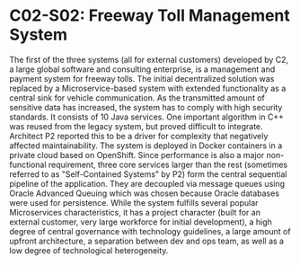 # C02-S02: Freeway Toll Management System

The first of the three systems (all for external customers) developed by C2, a large global software and consulting enterprise, is a management and payment system for freeway tolls. The initial decentralized solution was replaced by a Microservice-based system with extended functionality as a central sink for vehicle communication. As the transmitted amount of sensitive data has increased, the system has to comply with high security standards. It consists of 10 Java services. One important algorithm in C++ was reused from the legacy system, but proved difficult to integrate. Architect P2 reported this to be a driver for complexity that negatively affected maintainability. The system is deployed in Docker containers in a private cloud based on OpenShift. Since performance is also a major non-functional requirement, three core services larger than the rest (sometimes referred to as "Self-Contained Systems" by P2) form the central sequential pipeline of the application. They are decoupled via message queues using Oracle Advanced Queuing which was chosen because Oracle databases were used for persistence. While the system fulfills several popular Microservices characteristics, it has a project character (built for an external customer, very large workforce for initial development), a high degree of central governance with technology guidelines, a large amount of upfront architecture, a separation between dev and ops team, as well as a low degree of technological heterogeneity.